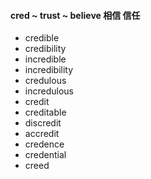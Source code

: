 #### cred ~ trust ~ believe 相信 信任

- credible 
- credibility
- incredible
- incredibility
- credulous
- incredulous
- credit
- creditable
- discredit
- accredit
- credence
- credential
- creed